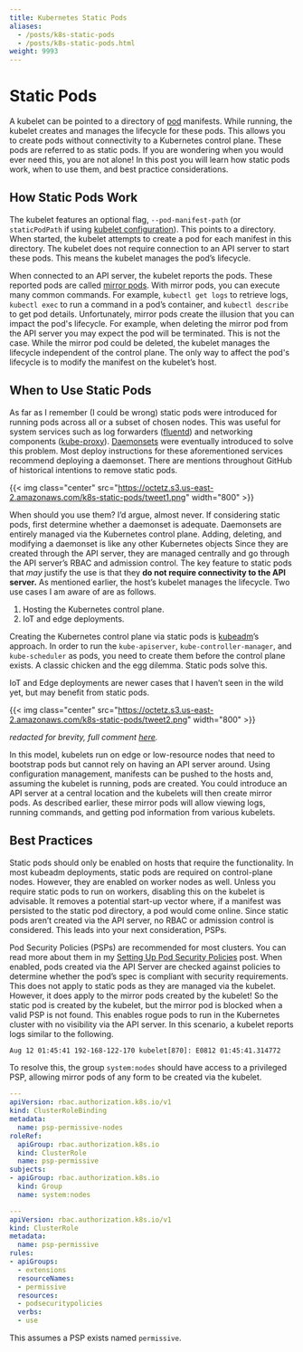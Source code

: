 ```yaml
---
title: Kubernetes Static Pods
aliases:
  - /posts/k8s-static-pods
  - /posts/k8s-static-pods.html
weight: 9993
---
```


# Static Pods

A kubelet can be pointed to a directory of
[pod](https://kubernetes.io/docs/concepts/workloads/pods/pod/) manifests. While
running, the kubelet creates and manages the lifecycle for these pods. This
allows you to create pods without connectivity to a Kubernetes control plane.
These pods are referred to as static pods. If you are wondering when you would
ever need this, you are not alone! In this post you will learn how static pods
work, when to use them, and best practice considerations.

## How Static Pods Work

The kubelet features an optional flag, `--pod-manifest-path` (or `staticPodPath`
if using [kubelet
configuration](https://kubernetes.io/docs/tasks/administer-cluster/kubelet-config-file/#create-the-config-file)).
This points to a directory. When started, the kubelet attempts to create a pod
for each manifest in this directory. The kubelet does not require connection to
an API server to start these pods. This means the kubelet manages the pod’s
lifecycle.

When connected to an API server, the kubelet reports the pods. These reported
pods are called [mirror
pods](https://kubernetes.io/docs/reference/glossary/?all=true#term-mirror-pod).
With mirror pods, you can execute many common commands. For example, `kubectl
get logs` to retrieve logs, `kubectl exec` to run a command in a pod’s
container, and `kubectl describe` to get pod details.  Unfortunately, mirror
pods create the illusion that you can impact the pod's lifecycle. For example,
when deleting the mirror pod from the API server you may expect the pod will be
terminated. This is not the case. While the mirror pod could be deleted, the
kubelet manages the lifecycle independent of the control plane. The only way to
affect the pod's lifecycle is to modify the manifest on the kubelet’s host.

## When to Use Static Pods

As far as I remember (I could be wrong) static pods were introduced for running
pods across all or a subset of chosen nodes. This was useful for system services
such as log forwarders ([fluentd](https://www.fluentd.org/)) and networking
components
([kube-proxy](https://kubernetes.io/docs/reference/command-line-tools-reference/kube-proxy/)).
[Daemonsets](https://kubernetes.io/docs/concepts/workloads/controllers/daemonset/)
were eventually introduced to solve this problem. Most deploy instructions for
these aforementioned services recommend deploying a daemonset. There are
mentions throughout GitHub of historical intentions to remove static pods.

{{< img class="center"
src="https://octetz.s3.us-east-2.amazonaws.com/k8s-static-pods/tweet1.png"
width="800" >}}

When should you use them? I’d argue, almost never. If considering static pods,
first determine whether a daemonset is adequate. Daemonsets are entirely managed
via the Kubernetes control plane. Adding, deleting, and modifying a daemonset is
like any other Kubernetes objects Since they are created through the API server,
they are managed centrally and go through the API server’s RBAC and admission
control. The key feature to static pods that _may_ justify the use is that they
**do not require connectivity to the API server.** As mentioned earlier, the
host’s kubelet manages the lifecycle. Two use cases I am aware of are as
follows.

1. Hosting the Kubernetes control plane.
2. IoT and edge deployments.

Creating the Kubernetes control plane via static pods is
[kubeadm](https://kubernetes.io/docs/setup/production-environment/tools/kubeadm/install-kubeadm/)’s
approach. In order to run the `kube-apiserver`, `kube-controller-manager`, and
`kube-scheduler` as pods, you need to create them before the control plane
exists. A classic chicken and the egg dilemma. Static pods solve this.

IoT and Edge deployments are newer cases that I haven’t seen in the wild yet,
but may benefit from static pods. 

{{< img class="center"
src="https://octetz.s3.us-east-2.amazonaws.com/k8s-static-pods/tweet2.png"
width="800" >}}

_redacted for brevity, full comment
[here](https://github.com/kubernetes/kubeadm/issues/1541#issuecomment-488112516)._

In this model, kubelets run on edge or low-resource nodes that need to bootstrap
pods but cannot rely on having an API server around. Using configuration
management, manifests can be pushed to the hosts and, assuming the kubelet is
running, pods are created. You could introduce an API server at a central
location and the kubelets will then create mirror pods. As described earlier,
these mirror pods will allow viewing logs, running commands, and getting pod
information from various kubelets.

## Best Practices

Static pods should only be enabled on hosts that require the functionality. In
most kubeadm deployments, static pods are required on control-plane nodes.
However, they are enabled on worker nodes as well. Unless you require static
pods to run on workers, disabling this on the kubelet is advisable. It removes a
potential start-up vector where, if a manifest was persisted to the static pod
directory, a pod would come online. Since static pods aren’t created via the API
server, no RBAC or admission control is considered. This leads into your next
consideration, PSPs.

Pod Security Policies (PSPs) are recommended for most clusters. You can read
more about them in my [Setting Up Pod Security
Policies](https://octetz.com/posts/setting-up-psps) post. When enabled, pods
created via the API Server are checked against policies to determine whether the
pod’s spec is compliant with security requirements. This does not apply to
static pods as they are managed via the kubelet. However, it does apply to the
mirror pods created by the kubelet! So the static pod is created by the kubelet,
but the mirror pod is blocked when a valid PSP is not found. This enables rogue
pods to run in the Kubernetes cluster with no visibility via the API server. In
this scenario, a kubelet reports logs similar to the following.


```txt
Aug 12 01:45:41 192-168-122-170 kubelet[870]: E0812 01:45:41.314772     870 kubelet.go:1639] Failed creating a mirror pod for "nginx-static-192-168-122-170_default(301a236dba67940cb11c948b95e6aff3)": pods "nginx-static-192-168-122-170" is forbidden: unable to validate against any pod security policy: [spec.securityContext.hostNetwork: Invalid value: true: Host network is not allowed to be used spec.containers[0].hostPort: Invalid value: 80: Host port 80 is not allowed to be used. Allowed ports: []]
```


To resolve this, the group `system:nodes` should have access to a privileged
PSP, allowing mirror pods of any form to be created via the kubelet.


```yaml
---
apiVersion: rbac.authorization.k8s.io/v1
kind: ClusterRoleBinding
metadata:
  name: psp-permissive-nodes
roleRef:
  apiGroup: rbac.authorization.k8s.io
  kind: ClusterRole
  name: psp-permissive
subjects:
- apiGroup: rbac.authorization.k8s.io
  kind: Group
  name: system:nodes

---
apiVersion: rbac.authorization.k8s.io/v1
kind: ClusterRole
metadata:
  name: psp-permissive
rules:
- apiGroups:
  - extensions
  resourceNames:
  - permissive
  resources:
  - podsecuritypolicies
  verbs:
  - use
```

This assumes a PSP exists named `permissive`.
